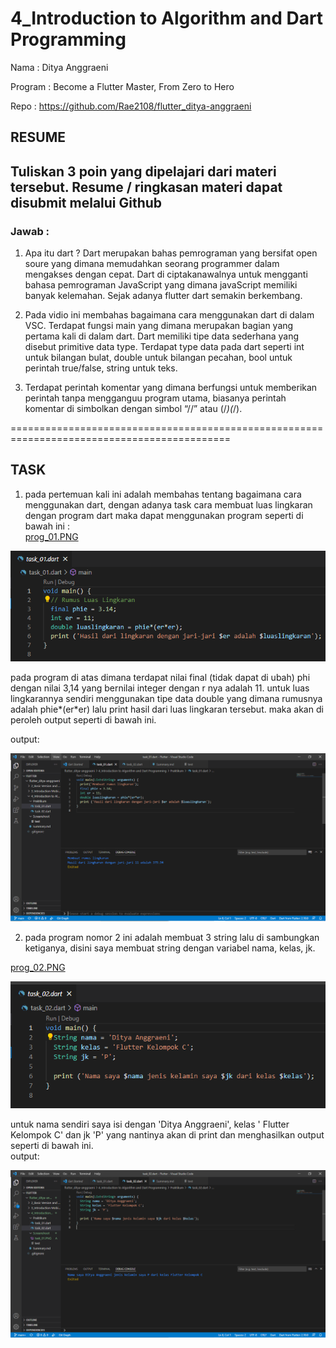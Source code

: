 
# 4_Introduction to Algorithm and Dart Programming

Nama : Ditya Anggraeni

Program : Become a Flutter Master, From Zero to Hero

Repo : https://github.com/Rae2108/flutter_ditya-anggraeni

## RESUME
## Tuliskan 3 poin yang dipelajari dari materi tersebut. Resume / ringkasan materi dapat disubmit melalui Github

### Jawab : 

1. Apa itu dart ? Dart merupakan bahas pemrograman yang bersifat open soure yang dimana memudahkan seorang programmer dalam mengakses dengan cepat. Dart di ciptakanawalnya untuk mengganti bahasa pemrograman JavaScript yang dimana javaScript memiliki banyak kelemahan. Sejak adanya flutter dart semakin berkembang. 

2. Pada vidio ini membahas bagaimana cara menggunakan dart di dalam VSC. Terdapat fungsi main yang dimana merupakan bagian yang pertama kali di dalam dart. Dart memiliki tipe data sederhana yang disebut primitive data type. Terdapat type data pada dart seperti int untuk bilangan bulat, double untuk bilangan pecahan, bool untuk perintah true/false, string untuk teks.

3. Terdapat perintah komentar yang dimana berfungsi untuk memberikan perintah tanpa mengganguu program utama, biasanya perintah komentar di simbolkan dengan simbol “//” atau (/*)(*/). 

============================================================================================
## TASK 
1. pada pertemuan kali ini adalah membahas tentang bagaimana cara menggunakan dart, dengan adanya task cara membuat luas lingkaran dengan program dart maka dapat menggunakan program seperti di bawah ini :  
[prog_01.PNG](./Screenshoot/prog_01.PNG) 

![prog_01](./Screenshoot/prog_01.PNG)

pada program di atas dimana terdapat nilai final (tidak dapat di ubah) phi dengan nilai 3,14 yang bernilai integer dengan r nya adalah 11. untuk luas lingkarannya sendiri menggunakan tipe data double yang dimana rumusnya adalah phie*(er*er) lalu print hasil dari luas lingkaran tersebut. maka akan di peroleh output seperti di bawah ini. 

output:

![task_01](./Screenshoot/task_01.PNG)

2. pada program nomor 2 ini adalah membuat 3 string lalu di sambungkan ketiganya, disini saya membuat string dengan variabel nama, kelas, jk. 

[prog_02.PNG](./Screenshoot/prog_02.PNG) 

![prog_02](./Screenshoot/prog_02.PNG)

untuk nama sendiri saya isi dengan 'Ditya Anggraeni', kelas ' Flutter Kelompok C' dan jk 'P' yang nantinya akan di print dan menghasilkan output seperti di bawah ini.   
output:

![task_02](./Screenshoot/task_02.PNG)


